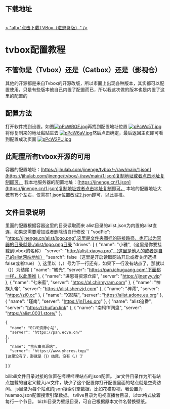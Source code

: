 ## 下载地址
   <br>
   <a href="https://jinenge.lanzoub.com/iY6MT182qihi">
     < "alt="点击下载TVBox（进恩哥版）" />
  </a>
   <br>
   
# tvbox配置教程



## 不管你是（Tvbox）还是（Catbox）还是（影视仓）

其他的开源都是来自Tvbox的开源改版，所以市面上出现各种版本，其实都可以配置使用，只是有些版本他自己内置了配置而已，所以我这次做的版本也是内置了这里的配置的




## 配置方法

打开软件找到设置。如图<a href="https://imgse.com/i/pPcWRGF"><img src="https://s1.ax1x.com/2023/09/10/pPcWRGF.jpg" alt="pPcWRGF.jpg" border="0"></a>再找到配置地址位置
<a href="https://imgse.com/i/pPcWc5T"><img src="https://s1.ax1x.com/2023/09/10/pPcWc5T.jpg" alt="pPcWc5T.jpg" border="0"></a>将你复制来的地址黏贴进去
<a href="https://imgse.com/i/pPcW6aV"><img src="https://s1.ax1x.com/2023/09/10/pPcW6aV.jpg" alt="pPcW6aV.jpg" border="0"></a>然后点击确定，最后返回主页即可看到配置成功页面
<a href="https://imgse.com/i/pPcW2PU"><img src="https://s1.ax1x.com/2023/09/10/pPcW2PU.jpg" alt="pPcW2PU.jpg" border="0"></a>



## 此配置所有tvbox开源的可用


容器的配置地址：[https://jihulab.com/jinenge/tvbox/-/raw/main/1.json](https://jihulab.com/jinenge/tvbox/-/raw/main/1.json)复制地址或者点击地址复制即可。
我本地服务器的配置地址：[https://jinenge.cn/1.json](https://jinenge.cn/1.json)复制地址或者点击地址复制即可。
本地的配置地址大概有15个左右，仅需在1.json位置改成2.json即可，以此类推。

## 文件目录说明
里面的配置根据容器这里的目录读取而来
alist目录的alist.json为内置的alist直连，如果您需要增加或者删除请自行修改
`{
  "vodPic": "https://jinenge.cn/alist/logo.png",这里是文件夹图标的链接路径，也可以为容器的目录就是./alist/logo.png目录
  "drives": [
    {
      "name": "小雅",（这里是你要挂载到tvbox的名称）
      "server": "http://alist.xiaoya.pro",（这里是他人的或者是自己的alist网站地址）
      "search": false（这里是开启读取网站开启或者关闭选择false或者true）
    }, 这里以（，）号为下一行还有，如果下一行没有站点了，那就以（}）为结尾
    {
      "name": "觸光",
      "server": "https://pan.ichuguang.com"下面都一样，以此类推
    },
    {
      "name": "进恩哥资源仓库",
      "server": "https://jinenyy.vip"
    },
    {
      "name": "七米藍",
      "server": "https://al.chirmyram.com"
    },
    {
      "name": "神族九帝",
      "server": "https://alist.shenzjd.com"
    },
    {
      "name": "梓澪",
      "server": "https://zi0.cc"
    },
    {
      "name": "X影院",
      "server": "https://alist.adone.eu.org"
    },
    {
      "name": "瑾南",
      "server": "https://jn11.eu.org"
    },
    {
      "name": "alist追番",
      "server": "https://zhuifan.link"
    },
    {
      "name": "南柯fff网盘",
      "server": "https://alist.0031.store/"
    },

    {
      "name": "ECVE资源小站",
      "server": "https://pan.ecve.cn/"
    },
    {
      "name": "萤火虫资源站",
      "server": "https://www.yhcres.top/"
    }这里没有了，那就是（}）结尾，没有（，）了
  ]
}`



bilibili文件目录对接的位置在哔哩哔哩站点的json配置。
jar文件目录作为所有站点加载的自定义载入jar文件，缺少了这个配置你打开配置里面的站点就是空壳访问。
js目录为每个站点的json搜索引擎数据，比如花猫影视，我设置为huamao.json配置搜索引擎数据。
tvlive目录为电视直播台目录，以txt格式放着每行一个节目。
bizhi目录为壁纸目录，可自己根据原本文件名替换壁纸。
